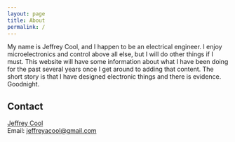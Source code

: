 ```yaml
---
layout: page
title: About
permalink: /
---
```


<!-- {% include image.html url="images/photo.jpg" caption="" max_width="300px" align="right" %} -->

My name is Jeffrey Cool, and I happen to be an electrical engineer. I enjoy microelectronics and control above all else, but I will do other things if I must. This website will have some information about what I have been doing for the past several years once I get around to adding that content. The short story is that I have designed electronic things and there is evidence. Goodnight.

## Contact

[Jeffrey Cool] <br />
Email: [jeffreyacool@gmail.com]


[Jeffrey Cool]: https://github.com/jeffreyscomputer
[jeffreyacool@gmail.com]: mailto:jeffreyacool@gmail.com
